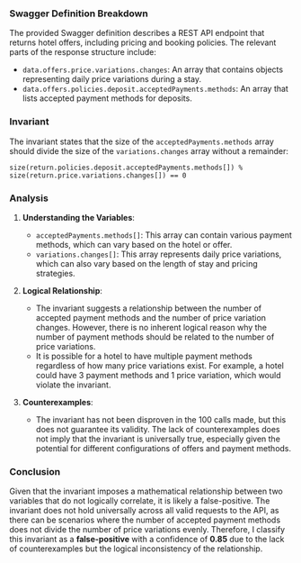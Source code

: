 ### Swagger Definition Breakdown
The provided Swagger definition describes a REST API endpoint that returns hotel offers, including pricing and booking policies. The relevant parts of the response structure include:
- `data.offers.price.variations.changes`: An array that contains objects representing daily price variations during a stay.
- `data.offers.policies.deposit.acceptedPayments.methods`: An array that lists accepted payment methods for deposits.

### Invariant
The invariant states that the size of the `acceptedPayments.methods` array should divide the size of the `variations.changes` array without a remainder:

`size(return.policies.deposit.acceptedPayments.methods[]) % size(return.price.variations.changes[]) == 0`

### Analysis
1. **Understanding the Variables**:
   - `acceptedPayments.methods[]`: This array can contain various payment methods, which can vary based on the hotel or offer.
   - `variations.changes[]`: This array represents daily price variations, which can also vary based on the length of stay and pricing strategies.

2. **Logical Relationship**:
   - The invariant suggests a relationship between the number of accepted payment methods and the number of price variation changes. However, there is no inherent logical reason why the number of payment methods should be related to the number of price variations. 
   - It is possible for a hotel to have multiple payment methods regardless of how many price variations exist. For example, a hotel could have 3 payment methods and 1 price variation, which would violate the invariant.

3. **Counterexamples**:
   - The invariant has not been disproven in the 100 calls made, but this does not guarantee its validity. The lack of counterexamples does not imply that the invariant is universally true, especially given the potential for different configurations of offers and payment methods.

### Conclusion
Given that the invariant imposes a mathematical relationship between two variables that do not logically correlate, it is likely a false-positive. The invariant does not hold universally across all valid requests to the API, as there can be scenarios where the number of accepted payment methods does not divide the number of price variations evenly. Therefore, I classify this invariant as a **false-positive** with a confidence of **0.85** due to the lack of counterexamples but the logical inconsistency of the relationship.
